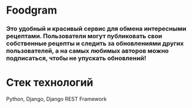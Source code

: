 # Foodgram
### Это удобный и красивый сервис для обмена интересными рецептами. Пользователи могут публиковать свои собственные рецепты и следить за обновлениями других пользователей, а на самых любимых авторов можно подписаться, чтобы не упускать обновлений!
# Стек технологий
Python, Django, Django REST Framework
